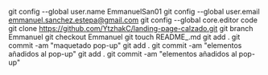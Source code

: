 git config --global user.name EmmanuelSan01
git config --global user.email emmanuel.sanchez.estepa@gmail.com
git config --global core.editor code
git clone https://github.com/YtzhakC/landing-page-calzado.git
git branch Emmanuel
git checkout Emmanuel
git touch README_.md
git add .
git commit -am "maquetado pop-up"
git add .
git commit -am "elementos añadidos al pop-up"
git add .
git commit -am "elementos añadidos al pop-up"